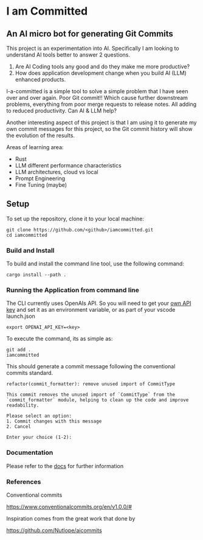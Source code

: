 # I am Committed

## An AI micro bot for generating Git Commits

This project is an experimentation into AI. Specifically I am looking to understand AI tools better to answer 2 questions.

1. Are AI Coding tools any good and do they make me more productive?
2. How does application development change when you build AI (LLM) enhanced products.

I-a-committed is a simple tool to solve a simple problem that I have seen over and over again.  Poor Git commit!!  Which cause further downstream problems, everything from poor merge requests to release notes. All adding to reduced productivity.  Can AI & LLM help?

Another interesting aspect of this project is that I am using it to generate my own commit messages for this project, so the Git commit history will show the evolution of the results.

Areas of learning area:

- Rust
- LLM different performance characteristics
- LLM architectures, cloud vs local
- Prompt Engineering
- Fine Tuning (maybe)

## Setup

To set up the repository, clone it to your local machine:

    git clone https://github.com/<github>/iamcommitted.git
    cd iamcommitted

### Build and Install

To build and install the command line tool, use the following command:

    cargo install --path .

### Running the Application from command line

The CLI currently uses OpenAIs API. So you will need to get your [own API key](https://platform.openai.com/) and set it as an environment variable, or as part of your vscode launch.json

    export OPENAI_API_KEY=<key>

To execute the command, its as simple as:

    git add .
    iamcommitted

This should generate a commit message following the conventional commits standard.

    refactor(commit_formatter): remove unused import of CommitType

    This commit removes the unused import of `CommitType` from the `commit_formatter` module, helping to clean up the code and improve readability.

    Please select an option:
    1. Commit changes with this message
    2. Cancel

    Enter your choice (1-2):

### Documentation

Please refer to the [docs](/docs/) for further information

### References

Conventional commits

<https://www.conventionalcommits.org/en/v1.0.0/#>

Inspiration comes from the great work that done by

<https://github.com/Nutlope/aicommits>

